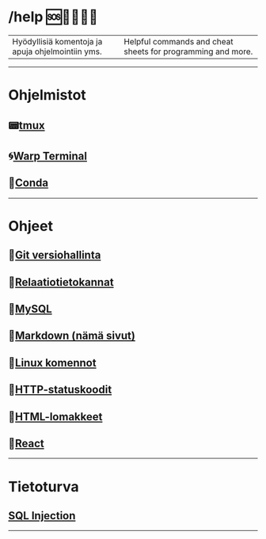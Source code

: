# /help 🆘🔧🔧🔧💾
|||
|-|-|
|Hyödyllisiä komentoja ja apuja ohjelmointiin yms.|Helpful commands and cheat sheets for programming and more.|
***
# Ohjelmistot
## 📟[tmux](https://github.com/jamps3/help/blob/main/tmux.md)
## 🌀[Warp Terminal](https://app.warp.dev/referral/9LDPXV)
## 🚀[Conda](https://github.com/jamps3/help/blob/main/conda.md)
***
# Ohjeet
## 📜[Git versiohallinta](https://github.com/jamps3/help/blob/main/git.md)
## 📜[Relaatiotietokannat](https://github.com/jamps3/help/blob/main/relaatiotietokannat.md)
## 📜[MySQL](https://github.com/jamps3/help/blob/main/mysql.md)
## 📜[Markdown (nämä sivut)](https://github.com/jamps3/help/blob/main/markdown.md)
## 📜[Linux komennot](https://github.com/jamps3/help/blob/main/linux.md)
## 📜[HTTP-statuskoodit](https://github.com/jamps3/help/blob/main/http.md)
## 📜[HTML-lomakkeet](https://github.com/jamps3/help/blob/main/html-lomakkeet.md)
## 📜[React](https://github.com/jamps3/help/blob/main/react.md)
***
# Tietoturva
## [SQL Injection](https://github.com/jamps3/help/blob/main/sql_injektio.md)
***
